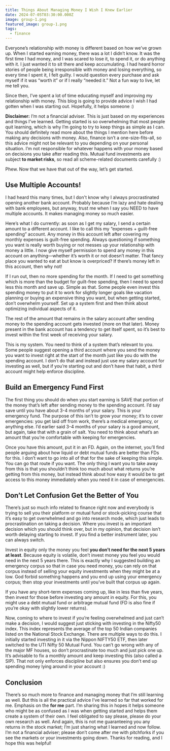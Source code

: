 ```yaml
---
title: Things About Managing Money I Wish I Knew Earlier
date: 2024-07-05T03:30:00.000Z
image: group-1.png
featured_image: group-1.png
tags:
  - finance
---
```

Everyone’s relationship with money is different based on how we’ve grown up. When I started earning money, there was a lot I didn’t know. It was the first time I had money, and I was scared to lose it, to spend it, or do anything with it. I just wanted it to sit there and keep accumulating. I had heard horror stories of people being irresponsible with money and losing everything, so every time I spent it, I felt guilty. I would question every purchase and ask myself if it was “worth it” or if I really “needed it.” Not a fun way to live, let me tell you.

Since then, I’ve spent a lot of time educating myself and improving my relationship with money. This blog is going to provide advice I wish I had gotten when I was starting out. Hopefully, it helps someone :)

**Disclaimer:** I’m not a financial adviser. This is just based on my experiences and things I’ve learned. Getting started is so overwhelming that most people quit learning, which is why I’m going to try to keep things as simple as I can. You should definitely read more about the things I mention here before making any decisions with money. Also, finance isn’t a one-size-fits-all, so this advice might not be relevant to you depending on your personal situation. I’m not responsible for whatever happens with your money based on decisions you take after reading this. Mutual fund investments are subject **to market risks**, so read all scheme-related documents carefully :)

Phew. Now that we have that out of the way, let’s get started.

## Use Multiple Accounts!

I had heard this many times, but I don't know why I always procrastinated opening another bank account. Probably because I’m lazy and hate dealing with bank employees, but anyway, trust me when I say you NEED to have multiple accounts. It makes managing money so much easier.

Here’s what I do currently: as soon as I get my salary, I send a certain amount to a different account. I like to call this my “expenses + guilt-free spending” account. Any money in this account left after covering my monthly expenses is guilt-free spending. Always questioning if something you want is really worth buying or not messes up your relationship with money a little. I now give myself permission to spend any money in this account on anything—whether it’s worth it or not doesn’t matter. That fancy place you wanted to eat at but know is overpriced? If there’s money left in this account, then why not!

If I run out, then no more spending for the month. If I need to get something which is more than the budget for guilt-free spending, then I need to spend less this month and save up. Simple as that. Some people even invest this spending money to put it to work for slightly longer goals like vacation planning or buying an expensive thing you want, but when getting started, don’t overwhelm yourself. Set up a system first and then think about optimizing individual aspects of it.

The rest of the amount that remains in the salary account after sending money to the spending account gets invested (more on that later). Money present in the bank account has a tendency to get itself spent, so it’s best to invest within the first week of receiving your salary.

This is my system. You need to think of a system that’s relevant to you. Some people suggest opening a third account where you send the money you want to invest right at the start of the month just like you do with the spending account. I don’t do that and instead just use my salary account for investing as well, but if you’re starting out and don’t have that habit, a third account might help enforce discipline.

## Build an Emergency Fund First

The first thing you should do when you start earning is SAVE that portion of the money that’s left after sending money to the spending account. I’d say save until you have about 3-4 months of your salary. This is your emergency fund. The purpose of this isn’t to grow your money; it’s to cover emergencies: you get laid off from work, there’s a medical emergency, or anything else. I’d earlier said 3-4 months of your salary is a good amount, but again, take that with a grain of salt. You need to think about what’s an amount that you’re comfortable with keeping for emergencies.

Once you have this amount, put it in an FD. Again, on the internet, you’ll find people arguing about how liquid or debt mutual funds are better than FDs for this. I don’t want to go into all of that for the sake of keeping this simple. You can go that route if you want. The only thing I want you to take away from this is that you shouldn’t think too much about what returns you’re getting from this money, but instead think about how easy it would be to get access to this money immediately when you need it in case of emergencies.

## Don’t Let Confusion Get the Better of You

There’s just so much info related to finance right now and everybody is trying to sell you their platform or mutual fund or stock-picking course that it’s easy to get overwhelmed and go into research mode, which just leads to procrastination on taking a decision. Where you invest is an important decision which you should think over, but in my opinion, that decision isn’t worth delaying starting to invest. If you find a better instrument later, you can always switch.

Invest in equity only the money you feel **you don’t need for the next 5 years at least**. Because equity is volatile, don’t invest money you feel you would need in the next 5 years there. This is exactly why I suggested building an emergency corpus so that in case you need money, you can rely on that corpus instead of selling your equity investments when they might be at a low. God forbid something happens and you end up using your emergency corpus; then stop your investments until you’ve built that corpus up again.

If you have any short-term expenses coming up, like in less than five years, then invest for those before investing any amount in equity. For this, you might use a debt mutual fund or arbitrage mutual fund (FD is also fine if you’re okay with slightly lower returns).

Now, coming to where to invest if you’re feeling overwhelmed and just can’t make a decision, I would suggest just sticking with investing in the Nifty50 index. This index represents the average of the top 50 Indian companies listed on the National Stock Exchange. There are multiple ways to do this. I initially started investing in it via the Nippon NIFTY50 ETF, then later switched to the UTI Nifty 50 Mutual Fund. You can’t go wrong with any of the major MF houses, so don’t procrastinate too much and just pick one up. It’s advisable to fix a monthly amount and keep investing this (also called a SIP). That not only enforces discipline but also ensures you don’t end up spending money lying around in your account :)

## Conclusion

There’s so much more to finance and managing money that I’m still learning as well. But this is all the practical advice I’ve learned so far that worked for me. Emphasis on the **for me** part. I’m sharing this in hopes it helps someone who might be as confused as I was when getting started and helps them create a system of their own. I feel obligated to say please, please do your own research as well. And again, this is not me guaranteeing you any returns in the stock market; I’m just sharing what I learned and now follow. I’m not a financial adviser; please don’t come after me with pitchforks if you see the markets or your investments going down. Thanks for reading, and I hope this was helpful!
